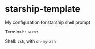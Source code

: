 # starship-template
My configuration for starship shell prompt



Terminal: `iTerm2`

Shell: `zsh`, with `oh-my-zsh`  





